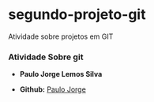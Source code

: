 # segundo-projeto-git
Atividade sobre projetos em GIT

### Atividade Sobre git

- **Paulo Jorge Lemos Silva**

- **Github:**
[Paulo Jorge](Github.com/SeDeX1212)